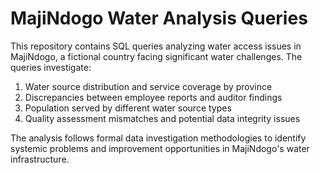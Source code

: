 # MajiNdogo Water Analysis Queries

This repository contains SQL queries analyzing water access issues in MajiNdogo, a fictional country facing significant water challenges. The queries investigate:

1. Water source distribution and service coverage by province  
2. Discrepancies between employee reports and auditor findings  
3. Population served by different water source types  
4. Quality assessment mismatches and potential data integrity issues  

The analysis follows formal data investigation methodologies to identify systemic problems and improvement opportunities in MajiNdogo's water infrastructure.
